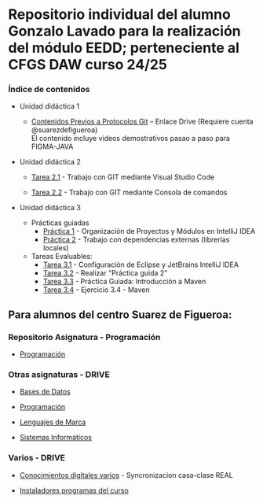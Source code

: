 # Repositorio individual del alumno Gonzalo Lavado para la realización del módulo EEDD; perteneciente al CFGS DAW curso 24/25

### Índice de contenidos

+ Unidad didáctica 1
    + [Contenidos Previos a Protocolos Git](https://drive.google.com/drive/folders/10heifiqQfuH5v9NSxfyvNavBGfjbaqVF?usp=sharing) – Enlace Drive (Requiere cuenta @suarezdefigueroa)<br>
    El contenido incluye videos demostrativos pasao a paso para FIGMA-JAVA

+ Unidad didáctica 2
    + [Tarea 2.1](https://github.com/glavadoj01/2425_EEDD_GonzaloLavado/tree/main/UT2/TE2.1) -
    Trabajo con GIT mediante Visual Studio Code

    + [Tarea 2.2](https://github.com/glavadoj01/2425_EEDD_GonzaloLavado/tree/main/UT2/TE2.2) -
    Trabajo con GIT mediante Consola de comandos

+ Unidad didáctica 3
    + Prácticas guiadas
        + [Práctica 1](https://github.com/glavadoj01/2425_EEDD_GonzaloLavado/tree/main/UT3/EC/01/Nexus "Proyecto Nexus") -
        Organización de Proyectos y Módulos en IntelliJ IDEA
        + [Práctica 2](https://github.com/glavadoj01/2425_EEDD_GonzaloLavado/tree/main/UT3/EC/02/MoneyConvert "Proyecto MoneyConvert") -
        Trabajo con dependencias externas (librerías locales)
    + Tareas Evaluables:
        + [Tarea 3.1](https://github.com/glavadoj01/2425_EEDD_GonzaloLavado/tree/main/UT3/TE/3.1) -
        Configuración de Eclipse y JetBrains IntelliJ IDEA
        + [Tarea 3.2](https://github.com/glavadoj01/2425_EEDD_GonzaloLavado/tree/main/UT3/EC/02/MoneyConvert "Proyecto MoneyConvert") -
         Realizar "Práctica guida 2"
        + [Tarea 3.3](https://github.com/glavadoj01/2425_EEDD_GonzaloLavado/tree/main/UT3/TE/3.3/MoneyConvertMAVEN "Proyecto MoneyConvert MAVEN") -
        Práctica Guiada: Introducción a Maven
        + [Tarea 3.4](https://github.com/glavadoj01/2425_EEDD_GonzaloLavado/tree/main/UT3/TE/3.4/UtilidadesMaven "Proyecto Utilidades") -
        Ejercicio 3.4 - Maven


## Para alumnos del centro Suarez de Figueroa:<br>

### Repositorio Asignatura - Programación

   + [Programación](https://github.com/glavadoj01/Programacion_Ejercios_JAVA)

### Otras asignaturas - DRIVE
   
   + [Bases de Datos](https://drive.google.com/drive/folders/10IXQEVnnDibOguW2g7hMRVwJ5ejLmP0k?usp=drive_link)

   + [Programación](https://drive.google.com/drive/folders/14OH6-prI2_5eEPbZvw8eNKJWbbuhWEKr?usp=sharing)

   + [Lenguajes de Marca](https://drive.google.com/drive/folders/1gm7ntemFfFs8Lnnm1wHiMKCmBgtP1_kD?usp=drive_link)

   + [Sistemas Informáticos](https://drive.google.com/drive/folders/12yDdKp5V-cZmqxj402xDjgf1RejMVHQk?usp=drive_link)

### Varios - DRIVE

   + [Conocimientos digitales varios](https://drive.google.com/drive/folders/10Hzf_-BP8l5PHBV7YorHtiT6izkL-f2L?usp=drive_link) -
   Syncronizacion casa-clase REAL

   + [Instaladores programas del curso](https://drive.google.com/drive/folders/12uN0l_rVTruWP2CegTG4PZvhAK_RR76m?usp=drive_link)